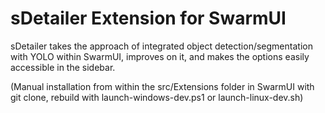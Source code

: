 # sDetailer Extension for SwarmUI

sDetailer takes the approach of integrated object detection/segmentation with YOLO within SwarmUI, improves on it, and makes the options easily accessible in the sidebar.

(Manual installation from within the src/Extensions folder in SwarmUI with git clone, rebuild with launch-windows-dev.ps1 or launch-linux-dev.sh)
